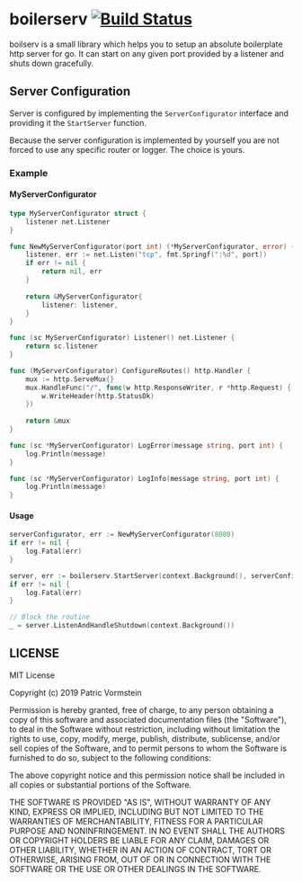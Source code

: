 # boilerserv [![Build Status](https://travis-ci.org/pvormste/boilerserv.svg?branch=master)](https://travis-ci.org/pvormste/boilerserv)

boilserv is a small library which helps you to setup an absolute boilerplate http server for go.
It can start on any given port provided by a listener and shuts down gracefully.

## Server Configuration

Server is configured by implementing the `ServerConfigurator` interface and providing it the `StartServer` function.

Because the server configuration is implemented by yourself you are not forced to use any specific router or logger. The choice is yours.

### Example

#### MyServerConfigurator
```go
type MyServerConfigurator struct {
    listener net.Listener
}

func NewMyServerConfigurator(port int) (*MyServerConfigurator, error) {
    listener, err := net.Listen("tcp", fmt.Springf(":%d", port))
    if err != nil {
    	return nil, err
    }
	
    return &MyServerConfigurator{
        listener: listener,
    }
}

func (sc MyServerConfigurator) Listener() net.Listener {
    return sc.listener
}

func (MyServerConfigurator) ConfigureRoutes() http.Handler {
    mux := http.ServeMux{}
    mux.HandleFunc("/", func(w http.ResponseWriter, r *http.Request) {
        w.WriteHeader(http.StatusOk)
    })
    
    return &mux
}

func (sc *MyServerConfigurator) LogError(message string, port int) {
    log.Println(message)
}

func (sc *MyServerConfigurator) LogInfo(message string, port int) {
    log.Println(message)
}

```

#### Usage

```go
serverConfigurator, err := NewMyServerConfigurator(8080)
if err != nil {
	log.Fatal(err)
}

server, err := boilerserv.StartServer(context.Background(), serverConfigurator)
if err != nil {
	log.Fatal(err)
}

// Block the routine
_ = server.ListenAndHandleShutdown(context.Background())
```

## LICENSE

MIT License

Copyright (c) 2019 Patric Vormstein

Permission is hereby granted, free of charge, to any person obtaining a copy
of this software and associated documentation files (the "Software"), to deal
in the Software without restriction, including without limitation the rights
to use, copy, modify, merge, publish, distribute, sublicense, and/or sell
copies of the Software, and to permit persons to whom the Software is
furnished to do so, subject to the following conditions:

The above copyright notice and this permission notice shall be included in all
copies or substantial portions of the Software.

THE SOFTWARE IS PROVIDED "AS IS", WITHOUT WARRANTY OF ANY KIND, EXPRESS OR
IMPLIED, INCLUDING BUT NOT LIMITED TO THE WARRANTIES OF MERCHANTABILITY,
FITNESS FOR A PARTICULAR PURPOSE AND NONINFRINGEMENT. IN NO EVENT SHALL THE
AUTHORS OR COPYRIGHT HOLDERS BE LIABLE FOR ANY CLAIM, DAMAGES OR OTHER
LIABILITY, WHETHER IN AN ACTION OF CONTRACT, TORT OR OTHERWISE, ARISING FROM,
OUT OF OR IN CONNECTION WITH THE SOFTWARE OR THE USE OR OTHER DEALINGS IN THE
SOFTWARE.